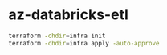 # az-databricks-etl


```sh
terraform -chdir=infra init
terraform -chdir=infra apply -auto-approve
```